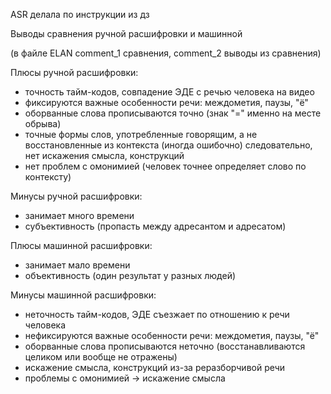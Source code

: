 ASR делала по инструкции из дз

Выводы сравнения ручной расшифровки и машинной

(в файле ELAN comment_1 сравнения, comment_2 выводы из сравнения)


Плюсы ручной расшифровки:
- точность тайм-кодов, совпадение ЭДЕ с речью человека на видео
- фиксируются важные особенности речи: междометия, паузы, "ё"
- оборванные слова прописываются точно (знак "=" именно на месте обрыва)
- точные формы слов, употребленные говорящим, а не восстановленные из контекста (иногда ошибочно)
  следовательно, нет искажения смысла, конструкций
- нет проблем с омонимией (человек точнее определяет слово по контексту)

Минусы ручной расшифровки:
- занимает много времени
- субъективность (пропасть между адресантом и адресатом)

Плюсы машинной расшифровки:
- занимает мало времени
- объективность (один результат у разных людей)

Минусы машинной расшифровки:
- неточность тайм-кодов, ЭДЕ съезжает по отношению к речи человека
- нефиксируются важные особенности речи: междометия, паузы, "ё"
- оборванные слова прописываются неточно (восстанавливаются целиком или вообще не отражены)
- искажение смысла, конструкций из-за реразборчивой речи
- проблемы с омонимией -> искажение смысла

   
